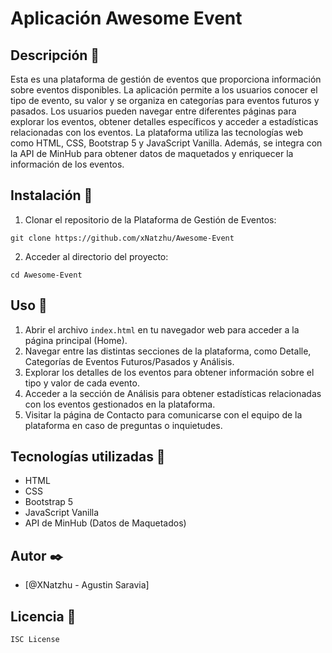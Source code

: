# Aplicación Awesome Event

## Descripción 💫

Esta es una plataforma de gestión de eventos que proporciona información sobre eventos disponibles. La aplicación permite a los usuarios conocer el tipo de evento, su valor y se organiza en categorías para eventos futuros y pasados. Los usuarios pueden navegar entre diferentes páginas para explorar los eventos, obtener detalles específicos y acceder a estadísticas relacionadas con los eventos. La plataforma utiliza las tecnologías web como HTML, CSS, Bootstrap 5 y JavaScript Vanilla. Además, se integra con la API de MinHub para obtener datos de maquetados y enriquecer la información de los eventos.

## Instalación 🔧

1. Clonar el repositorio de la Plataforma de Gestión de Eventos:
```
git clone https://github.com/xNatzhu/Awesome-Event
```
2. Acceder al directorio del proyecto:
```
cd Awesome-Event
```

## Uso 📌

1. Abrir el archivo `index.html` en tu navegador web para acceder a la página principal (Home).
2. Navegar entre las distintas secciones de la plataforma, como Detalle, Categorías de Eventos Futuros/Pasados y Análisis.
4. Explorar los detalles de los eventos para obtener información sobre el tipo y valor de cada evento.
5. Acceder a la sección de Análisis para obtener estadísticas relacionadas con los eventos gestionados en la plataforma.
6. Visitar la página de Contacto para comunicarse con el equipo de la plataforma en caso de preguntas o inquietudes.

## Tecnologías utilizadas 🔨

- HTML
- CSS
- Bootstrap 5
- JavaScript Vanilla
- API de MinHub (Datos de Maquetados)


## Autor  ✒️
- [@XNatzhu - Agustin Saravia]

## Licencia  📄
```
ISC License
```
